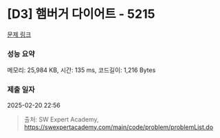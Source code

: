 # [D3] 햄버거 다이어트 - 5215 

[문제 링크](https://swexpertacademy.com/main/code/problem/problemDetail.do?contestProbId=AWT-lPB6dHUDFAVT) 

### 성능 요약

메모리: 25,984 KB, 시간: 135 ms, 코드길이: 1,216 Bytes

### 제출 일자

2025-02-20 22:56



> 출처: SW Expert Academy, https://swexpertacademy.com/main/code/problem/problemList.do